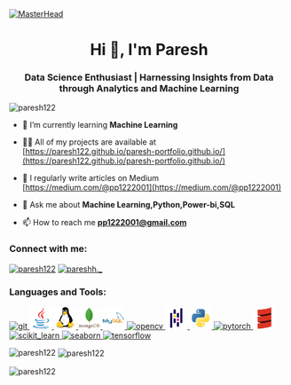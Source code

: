 <a href="https://paresh122.github.io/paresh-portfolio.github.io/" target="_blank">
  <img src="https://static.vecteezy.com/system/resources/previews/001/759/768/non_2x/data-scientist-word-banner-vector.jpg" alt="MasterHead">
</a>

<h1 align="center">Hi 👋, I'm Paresh</h1>
<h3 align="center">Data Science Enthusiast | Harnessing Insights from Data through Analytics and Machine Learning</h3>
<div align="right">
  <canvas id="gif-canvas" width="400"></canvas>
</div>


<p align="left"> <img src="https://komarev.com/ghpvc/?username=paresh122&label=Profile%20views&color=0e75b6&style=flat" alt="paresh122" /> </p>

- 🌱 I’m currently learning **Machine Learning**

- 👨‍💻 All of my projects are available at [https://paresh122.github.io/paresh-portfolio.github.io/](https://paresh122.github.io/paresh-portfolio.github.io/)

- 📝 I regularly write articles on Medium [https://medium.com/@pp1222001](https://medium.com/@pp1222001)

- 💬 Ask me about **Machine Learning,Python,Power-bi,SQL**

- 📫 How to reach me **pp1222001@gmail.com**

<h3 align="left">Connect with me:</h3>
<p align="left">
<a href="https://linkedin.com/in/paresh122" target="blank"><img align="center" src="https://raw.githubusercontent.com/rahuldkjain/github-profile-readme-generator/master/src/images/icons/Social/linked-in-alt.svg" alt="paresh122" height="30" width="40" /></a>
<a href="https://instagram.com/pareshh._" target="blank"><img align="center" src="https://raw.githubusercontent.com/rahuldkjain/github-profile-readme-generator/master/src/images/icons/Social/instagram.svg" alt="pareshh._" height="30" width="40" /></a>
</p>

<h3 align="left">Languages and Tools:</h3>
<p align="left"> <a href="https://git-scm.com/" target="_blank" rel="noreferrer"> <img src="https://www.vectorlogo.zone/logos/git-scm/git-scm-icon.svg" alt="git" width="40" height="40"/> </a> <a href="https://www.java.com" target="_blank" rel="noreferrer"> <img src="https://raw.githubusercontent.com/devicons/devicon/master/icons/java/java-original.svg" alt="java" width="40" height="40"/> </a> <a href="https://www.linux.org/" target="_blank" rel="noreferrer"> <img src="https://raw.githubusercontent.com/devicons/devicon/master/icons/linux/linux-original.svg" alt="linux" width="40" height="40"/> </a> <a href="https://www.mongodb.com/" target="_blank" rel="noreferrer"> <img src="https://raw.githubusercontent.com/devicons/devicon/master/icons/mongodb/mongodb-original-wordmark.svg" alt="mongodb" width="40" height="40"/> </a> <a href="https://www.mysql.com/" target="_blank" rel="noreferrer"> <img src="https://raw.githubusercontent.com/devicons/devicon/master/icons/mysql/mysql-original-wordmark.svg" alt="mysql" width="40" height="40"/> </a> <a href="https://opencv.org/" target="_blank" rel="noreferrer"> <img src="https://www.vectorlogo.zone/logos/opencv/opencv-icon.svg" alt="opencv" width="40" height="40"/> </a> <a href="https://pandas.pydata.org/" target="_blank" rel="noreferrer"> <img src="https://raw.githubusercontent.com/devicons/devicon/2ae2a900d2f041da66e950e4d48052658d850630/icons/pandas/pandas-original.svg" alt="pandas" width="40" height="40"/> </a> <a href="https://www.python.org" target="_blank" rel="noreferrer"> <img src="https://raw.githubusercontent.com/devicons/devicon/master/icons/python/python-original.svg" alt="python" width="40" height="40"/> </a> <a href="https://pytorch.org/" target="_blank" rel="noreferrer"> <img src="https://www.vectorlogo.zone/logos/pytorch/pytorch-icon.svg" alt="pytorch" width="40" height="40"/> </a> <a href="https://www.scala-lang.org" target="_blank" rel="noreferrer"> <img src="https://raw.githubusercontent.com/devicons/devicon/master/icons/scala/scala-original.svg" alt="scala" width="40" height="40"/> </a> <a href="https://scikit-learn.org/" target="_blank" rel="noreferrer"> <img src="https://upload.wikimedia.org/wikipedia/commons/0/05/Scikit_learn_logo_small.svg" alt="scikit_learn" width="40" height="40"/> </a> <a href="https://seaborn.pydata.org/" target="_blank" rel="noreferrer"> <img src="https://seaborn.pydata.org/_images/logo-mark-lightbg.svg" alt="seaborn" width="40" height="40"/> </a> <a href="https://www.tensorflow.org" target="_blank" rel="noreferrer"> <img src="https://www.vectorlogo.zone/logos/tensorflow/tensorflow-icon.svg" alt="tensorflow" width="40" height="40"/> </a> </p>

<p><img align="left" src="https://github-readme-stats.vercel.app/api/top-langs?username=paresh122&show_icons=true&locale=en&layout=compact" alt="paresh122" /></p>

<p>&nbsp;<img align="center" src="https://github-readme-stats.vercel.app/api?username=paresh122&show_icons=true&locale=en" alt="paresh122" /></p>

<p><img align="center" src="https://github-readme-streak-stats.herokuapp.com/?user=paresh122&" alt="paresh122" /></p>
